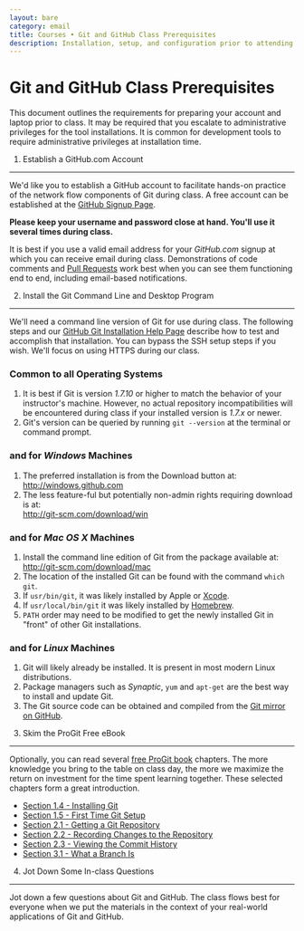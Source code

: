 ```yaml
---
layout: bare
category: email
title: Courses • Git and GitHub Class Prerequisites
description: Installation, setup, and configuration prior to attending a Git and GitHub workshop.
---
```



Git and GitHub Class Prerequisites
============================================
This document outlines the requirements for preparing your account and laptop prior to class.  It may be required that you escalate to administrative privileges for the tool installations. It is common for development tools to require administrative privileges at installation time.

1) Establish a GitHub.com Account
----------------------------------------------------------
We'd like you to establish a GitHub account to facilitate hands-on practice of the network flow components of Git during class.  A free account can be established at the
[GitHub Signup Page](http://github.com/signup/free).

**Please keep your username and password close at hand. You'll use it several times during class.**

It is best if you use a valid email address for your _GitHub.com_ signup at which you can receive email during class. Demonstrations of code comments and [Pull Requests](https://help.github.com/articles/using-pull-requests) work best when you can see them functioning end to end, including email-based notifications.

2) Install the Git Command Line and Desktop Program
-----------------------------------------------------------------------------
We'll need a command line version of Git for use during class. The following steps and our [GitHub Git Installation Help Page](https://help.github.com/articles/set-up-git) describe how to test and accomplish that installation. You can bypass the SSH setup steps if you wish.  We'll focus on using HTTPS during our class.


### Common to all Operating Systems
1. It is best if Git is version _1.7.10_ or higher to match the behavior of your instructor's machine. However, no actual repository incompatibilities will be encountered during class if your installed version is _1.7.x_ or newer.
2. Git's version can be queried by running `git --version` at the terminal or command prompt.

### and for _Windows_ Machines
1. The preferred installation is from the Download button at:  
  <http://windows.github.com>
2. The less feature-ful but potentially non-admin rights requiring download is at:  
  <http://git-scm.com/download/win>

### and for _Mac OS X_ Machines
1. Install the command line edition of Git from the package available at:  
  <http://git-scm.com/download/mac>
2. The location of the installed Git can be found with the command `which git`.
3. If `usr/bin/git`, it was likely installed by Apple or [Xcode](https://developer.apple.com/xcode/).
4. If `usr/local/bin/git` it was likely installed by [Homebrew](http://mxcl.github.com/homebrew/).
5. `PATH` order may need to be modified to get the newly installed Git in "front" of other Git installations.

### and for _Linux_ Machines
1. Git will likely already be installed. It is present in most modern Linux distributions.
2. Package managers such as _Synaptic_, `yum` and `apt-get` are the best way to install and update Git.
3. The Git source code can be obtained and compiled from the [Git mirror on GitHub](https://github.com/git/git).


3) Skim the ProGit Free eBook
-----------------------------------------------------------------------------
Optionally, you can read several [free ProGit book](http://git-scm.com/book) chapters. The more knowledge you bring to the table on class day, the more we maximize the return on investment for the time spent learning together.  These selected chapters form a great introduction.


* [Section 1.4 - Installing Git](http://git-scm.com/book/en/Getting-Started-Installing-Git)
* [Section 1.5 - First Time Git Setup](http://git-scm.com/book/en/Getting-Started-First-Time-Git-Setup)
* [Section 2.1 - Getting a Git Repository](http://git-scm.com/book/en/Git-Basics-Getting-a-Git-Repository)
* [Section 2.2 - Recording Changes to the Repository](http://git-scm.com/book/en/Git-Basics-Recording-Changes-to-the-Repository)
* [Section 2.3 - Viewing the Commit History](http://git-scm.com/book/en/Git-Basics-Viewing-the-Commit-History)
* [Section 3.1 - What a Branch Is](http://git-scm.com/book/en/Git-Branching-What-a-Branch-Is)

4) Jot Down Some In-class Questions
-----------------------------------------------------------------------------
Jot down a few questions about Git and GitHub.  The class flows best for everyone when we put the materials in the context of your real-world applications of Git and GitHub.

